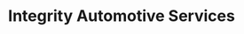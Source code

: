 ---
title: "Integrity Automotive Services"
url: /clayton/integrity-automotive-services/
shop: car repair
---